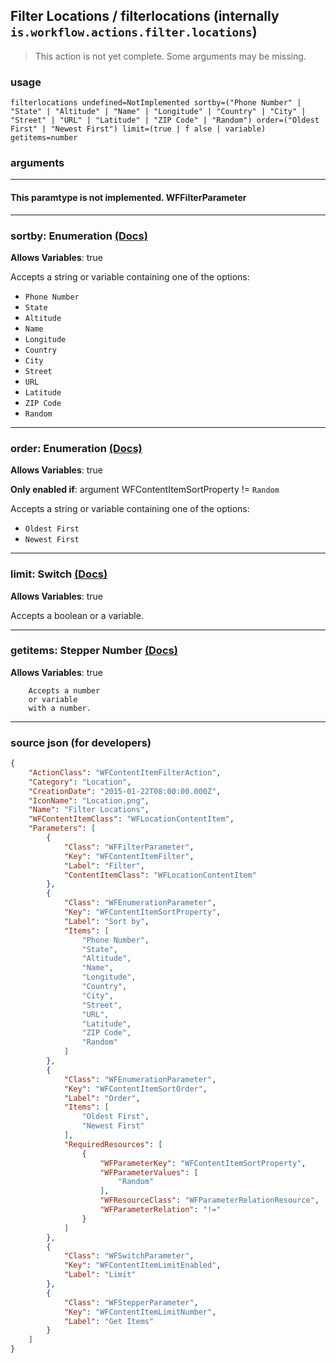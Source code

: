 
## Filter Locations / filterlocations (internally `is.workflow.actions.filter.locations`)

> This action is not yet complete. Some arguments may be missing.



### usage
```
filterlocations undefined=NotImplemented sortby=("Phone Number" | "State" | "Altitude" | "Name" | "Longitude" | "Country" | "City" | "Street" | "URL" | "Latitude" | "ZIP Code" | "Random") order=("Oldest First" | "Newest First") limit=(true | f alse | variable) getitems=number
```

### arguments

---

#### This paramtype is not implemented. WFFilterParameter

---

### sortby: Enumeration [(Docs)](https://pfgithub.github.io/shortcutslang/gettingstarted#enum-select-field)
**Allows Variables**: true



Accepts a string 
or variable
containing one of the options:

- `Phone Number`
- `State`
- `Altitude`
- `Name`
- `Longitude`
- `Country`
- `City`
- `Street`
- `URL`
- `Latitude`
- `ZIP Code`
- `Random`

---

### order: Enumeration [(Docs)](https://pfgithub.github.io/shortcutslang/gettingstarted#enum-select-field)
**Allows Variables**: true

**Only enabled if**: argument WFContentItemSortProperty != `Random`

Accepts a string 
or variable
containing one of the options:

- `Oldest First`
- `Newest First`

---

### limit: Switch [(Docs)](https://pfgithub.github.io/shortcutslang/gettingstarted#switch-or-expanding-or-boolean-fields)
**Allows Variables**: true



Accepts a boolean
or a variable.

---

### getitems: Stepper Number [(Docs)](https://pfgithub.github.io/shortcutslang/gettingstarted#stepper-number-fields)
**Allows Variables**: true



		Accepts a number 
		or variable
		with a number.

---

### source json (for developers)

```json
{
	"ActionClass": "WFContentItemFilterAction",
	"Category": "Location",
	"CreationDate": "2015-01-22T08:00:00.000Z",
	"IconName": "Location.png",
	"Name": "Filter Locations",
	"WFContentItemClass": "WFLocationContentItem",
	"Parameters": [
		{
			"Class": "WFFilterParameter",
			"Key": "WFContentItemFilter",
			"Label": "Filter",
			"ContentItemClass": "WFLocationContentItem"
		},
		{
			"Class": "WFEnumerationParameter",
			"Key": "WFContentItemSortProperty",
			"Label": "Sort by",
			"Items": [
				"Phone Number",
				"State",
				"Altitude",
				"Name",
				"Longitude",
				"Country",
				"City",
				"Street",
				"URL",
				"Latitude",
				"ZIP Code",
				"Random"
			]
		},
		{
			"Class": "WFEnumerationParameter",
			"Key": "WFContentItemSortOrder",
			"Label": "Order",
			"Items": [
				"Oldest First",
				"Newest First"
			],
			"RequiredResources": [
				{
					"WFParameterKey": "WFContentItemSortProperty",
					"WFParameterValues": [
						"Random"
					],
					"WFResourceClass": "WFParameterRelationResource",
					"WFParameterRelation": "!="
				}
			]
		},
		{
			"Class": "WFSwitchParameter",
			"Key": "WFContentItemLimitEnabled",
			"Label": "Limit"
		},
		{
			"Class": "WFStepperParameter",
			"Key": "WFContentItemLimitNumber",
			"Label": "Get Items"
		}
	]
}
```
